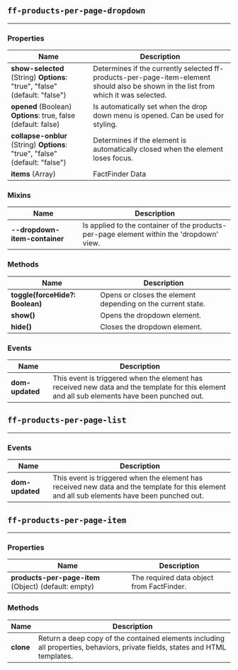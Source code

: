 ## `ff-products-per-page-dropdown`
___
### Properties
| Name | Description |
| ---- | ----------- |
| **show-selected** (String) **Options**: "true", "false" (default: "false") | Determines if the currently selected ff-products-per-page-item-element should also be shown in the list from which it was selected. |
| **opened** (Boolean) **Options**: true, false (default: false) |  Is automatically set when the drop down menu is opened. Can be used for styling. |
| **collapse-onblur** (String) **Options**: "true", "false" (default: "false") | Determines if the element is automatically closed when the element loses focus. |
| **items** (Array) | FactFinder Data |

### Mixins
| Name | Description |
| ---- | ----------- |
| **--dropdown-item-container** | Is applied to the container of the products-per-page element within the 'dropdown' view. |

### Methods
| Name | Description |
| ---- | ----------- |
| **toggle(forceHide?: Boolean)** | Opens or closes the element depending on the current state. |
| **show()** | Opens the dropdown element. |
| **hide()** | Closes the dropdown element. |

### Events
| Name | Description |
| ---- | ----------- |
| **dom-updated** | This event is triggered when the element has received new data and the template for this element and all sub elements have been punched out. |

## `ff-products-per-page-list`
___
### Events
| Name | Description |
| ---- | ----------- |
| **dom-updated** | This event is triggered when the element has received new data and the template for this element and all sub elements have been punched out. |

## `ff-products-per-page-item`
___
### Properties
| Name | Description |
| ---- | ----------- |
| **products-per-page-item** (Object) (default: empty) | The required data object from FactFinder. |

### Methods
| Name | Description |
| ---- | ----------- |
| **clone** | Return a deep copy of the contained elements including all properties, behaviors, private fields, states and HTML templates. |